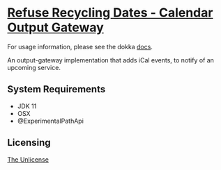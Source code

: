 # [Refuse Recycling Dates - Calendar Output Gateway](https://github.com/chrisdenman/rrd-calendar-gateway)

For usage information, please see the dokka [docs](https://chrisdenman.github.io/rrd-calendar-gateway/dokka/html/rrd-calendar-gateway/index.html).

An output-gateway implementation that adds iCal events, to notify of an upcoming service.


## System Requirements

-   JDK 11
-   OSX 
-   @ExperimentalPathApi


## Licensing

[The Unlicense](LICENSE)
